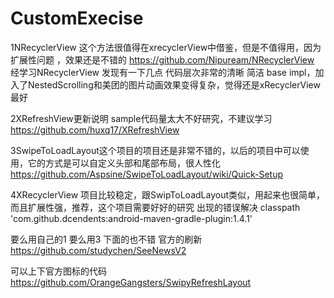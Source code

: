 # CustomExecise

1NRecyclerView 这个方法很值得在xrecyclerView中借鉴，但是不值得用，因为扩展性问题 ，效果还是不错的
https://github.com/Nipuream/NRecyclerView
经学习NRecyclerView 发现有一下几点 代码层次非常的清晰 简洁 base impl，加入了NestedScrolling和美团的图片动画效果变得复杂，觉得还是xRecyclerView最好 

2XRefreshView更新说明 sample代码量太大不好研究，不建议学习
https://github.com/huxq17/XRefreshView

3SwipeToLoadLayout这个项目的项目还是非常不错的，以后的项目中可以使用，它的方式是可以自定义头部和尾部布局，很人性化
https://github.com/Aspsine/SwipeToLoadLayout/wiki/Quick-Setup

4XRecyclerView 项目比较稳定，跟SwipToLoadLayout类似，用起来也很简单，而且扩展性强，推荐，这个项目需要好好的研究
出现的错误解决 classpath 'com.github.dcendents:android-maven-gradle-plugin:1.4.1'

要么用自己的1 要么用3
下面的也不错 官方的刷新
https://github.com/studychen/SeeNewsV2

可以上下官方图标的代码
https://github.com/OrangeGangsters/SwipyRefreshLayout




